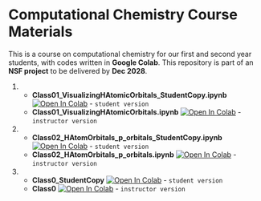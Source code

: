 # Computational Chemistry Course Materials

This is a course on computational chemistry for our first and second year students, with codes written in **Google Colab**. This repository is part of an **NSF project** to be delivered by **Dec 2028**.

1. 
   - **Class01_VisualizingHAtomicOrbitals_StudentCopy.ipynb** [![Open In Colab](https://colab.research.google.com/assets/colab-badge.svg)](https://colab.research.google.com/drive/1MyDEeytYBL9o1FytkZa04YcmHUB2O5UM) - `student version`
   - **Class01_VisualizingHAtomicOrbitals.ipynb** [![Open In Colab](https://colab.research.google.com/assets/colab-badge.svg)](https://colab.research.google.com/drive/1HaeazqqGIyzwqsEETixeW_uYAwQnlahQ) - `instructor version`

2. 
   - **Class02_HAtomOrbitals_p_orbitals_StudentCopy.ipynb** [![Open In Colab](https://colab.research.google.com/assets/colab-badge.svg)](https://colab.research.google.com/) - `student version`
   - **Class02_HAtomOrbitals_p_orbitals.ipynb** [![Open In Colab](https://colab.research.google.com/assets/colab-badge.svg)](https://colab.research.google.com/) - `instructor version`

3. 
   - **Class0_StudentCopy** [![Open In Colab](https://colab.research.google.com/assets/colab-badge.svg)](https://colab.research.google.com/) - `student version`
   - **Class0** [![Open In Colab](https://colab.research.google.com/assets/colab-badge.svg)](https://colab.research.google.com/) - `instructor version`
